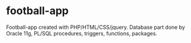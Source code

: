 # football-app
Football-app created with PHP/HTML/CSS/jquery. Database part done by Oracle 11g, PL/SQL procedures, triggers, functions, packages.

